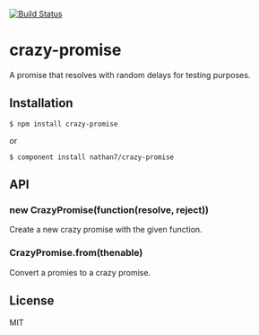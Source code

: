 [![Build Status](https://travis-ci.org/nathan7/crazy-promise.png?branch=master)](https://travis-ci.org/nathan7/crazy-promise)

# crazy-promise

  A promise that resolves with random delays for testing purposes.

## Installation

    $ npm install crazy-promise

  or

    $ component install nathan7/crazy-promise

## API

### new CrazyPromise(function(resolve, reject))

  Create a new crazy promise with the given function.

### CrazyPromise.from(thenable)

  Convert a promies to a crazy promise.

## License

  MIT

